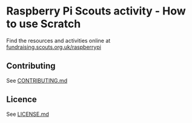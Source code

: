 # Raspberry Pi Scouts activity - How to use Scratch

Find the resources and activities online at [fundraising.scouts.org.uk/raspberrypi](https://fundraising.scouts.org.uk/raspberrypi)

## Contributing
See [CONTRIBUTING.md](CONTRIBUTING.md)

## Licence
See [LICENSE.md](LICENSE.md)
